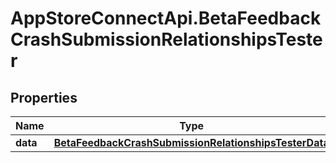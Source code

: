 # AppStoreConnectApi.BetaFeedbackCrashSubmissionRelationshipsTester

## Properties

Name | Type | Description | Notes
------------ | ------------- | ------------- | -------------
**data** | [**BetaFeedbackCrashSubmissionRelationshipsTesterData**](BetaFeedbackCrashSubmissionRelationshipsTesterData.md) |  | [optional] 


